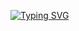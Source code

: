 [![Typing SVG](https://readme-typing-svg.herokuapp.com?lines=Hi%2C+I%E2%80%99m+shabeer;I%E2%80%99m+interested+in+php%2C+javascript)](https://git.io/typing-svg)

<!---
shabeer-mdy/shabeer-mdy is a ✨ special ✨ repository because its `README.md` (this file) appears on your GitHub profile.
You can click the Preview link to take a look at your changes.
--->
